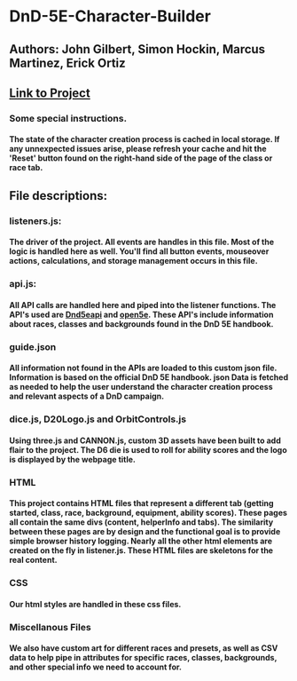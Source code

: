 # DnD-5E-Character-Builder

## Authors: John Gilbert, Simon Hockin, Marcus Martinez, Erick Ortiz

## [Link to Project](https://wiz-rad.com/)

### Some special instructions.
#### The state of the character creation process is cached in local storage. If any unnexpected issues arise, please refresh your cache and hit the 'Reset' button found on the right-hand side of the page of the class or race tab.

## File descriptions:
### listeners.js:
#### The driver of the project. All events are handles in this file. Most of the logic is handled here as well. You'll find all button events, mouseover actions, calculations, and storage management occurs in this file.
### api.js:
#### All API calls are handled here and piped into the listener functions. The API's used are [Dnd5eapi](https://www.dnd5eapi.co/api/) and [open5e](https://api.open5e.com/v1/). These API's include information about races, classes and backgrounds found in the DnD 5E handbook. 
### guide.json
#### All information not found in the APIs are loaded to this custom json file. Information is based on the official DnD 5E handbook. json Data is fetched  as needed to help the user understand the character creation process and relevant aspects of a DnD campaign.
### dice.js, D20Logo.js and OrbitControls.js
#### Using three.js and CANNON.js, custom 3D assets have been built to add flair to the project. The D6 die is used to roll for ability scores and the logo is displayed by the webpage title. 
### HTML
#### This project contains HTML files that represent a different tab (getting started, class, race, background, equipment, ability scores). These pages all contain the same divs (content, helperInfo and tabs). The similarity between these pages are by design and the functional goal is to provide simple browser history logging. Nearly all the other html elements are created on the fly in listener.js. These HTML files are skeletons for the real content.
### CSS
#### Our html styles are handled in these css files. 
### Miscellanous Files
#### We also have custom art for different races and presets, as well as CSV data to help pipe in attributes for specific races, classes, backgrounds, and other special info we need to account for.
